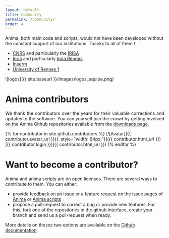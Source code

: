 ```yaml
---
layout: default
title: Community
permalink: /community/
order: 4
---
```


Anima, both main code and scripts, would not have been developed without the constant support of our institutions. Thanks to all of them !

* [CNRS](https://www.cnrs.fr) and particularly the [IRISA](https://www.irisa.fr)
* [Inria](https://www.inria.fr) and particularly [Inria Rennes](https://www.inria.fr/rennes)
* [Inserm](https://www.inserm.fr)
* [University of Rennes 1](https://www.univ-rennes1.fr)

![logos]({{ site.baseurl }}/images/logos_equipe.png)

# Anima contributors

<p align="justify">
We thank the contributors over the years for their valuable corrections and updates to the software. You can yourself join the crowd by getting involved on the Anima Github repositories available from the <a href="{{ site.baseurl }}/downloads">downloads page</a>.
</p>

{% for contributor in site.github.contributors %}
[![Avatar]({{ contributor.avatar_url }}){: style="width: 64px;"}]({{ contributor.html_url }}) [{{ contributor.login }}]({{ contributor.html_url }})
{% endfor %}

# Want to become a contributor?

Anima and anima scripts are on open licenses. There are several ways to contribute to them. You can either:

* provide feedback on an issue or a feature request on the issue pages of [Anima](https://github.com/Inria-Visages/Anima-Public/issues) or [Anima scripts](https://github.com/Inria-Visages/Anima-Scripts-Public/issues)
* propose a pull-request to correct a bug or provide new features. For this, fork one of the repositories in the github interface, create your branch and send us a pull-request when ready. 

More details on theses two options are available on the [Github documentation](https://docs.github.com/en/desktop/contributing-and-collaborating-using-github-desktop/creating-an-issue-or-pull-request).
